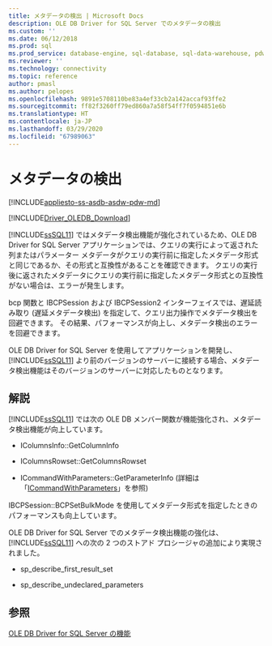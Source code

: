 ```yaml
---
title: メタデータの検出 | Microsoft Docs
description: OLE DB Driver for SQL Server でのメタデータの検出
ms.custom: ''
ms.date: 06/12/2018
ms.prod: sql
ms.prod_service: database-engine, sql-database, sql-data-warehouse, pdw
ms.reviewer: ''
ms.technology: connectivity
ms.topic: reference
author: pmasl
ms.author: pelopes
ms.openlocfilehash: 9891e5708110be83a4ef33cb2a142accaf93ffe2
ms.sourcegitcommit: ff82f3260ff79ed860a7a58f54ff7f0594851e6b
ms.translationtype: HT
ms.contentlocale: ja-JP
ms.lasthandoff: 03/29/2020
ms.locfileid: "67989063"
---
```

# <a name="metadata-discovery"></a>メタデータの検出
[!INCLUDE[appliesto-ss-asdb-asdw-pdw-md](../../../includes/appliesto-ss-asdb-asdw-pdw-md.md)]

[!INCLUDE[Driver_OLEDB_Download](../../../includes/driver_oledb_download.md)]

  [!INCLUDE[ssSQL11](../../../includes/sssql11-md.md)] ではメタデータ検出機能が強化されているため、OLE DB Driver for SQL Server アプリケーションでは、クエリの実行によって返された列またはパラメーター メタデータがクエリの実行前に指定したメタデータ形式と同じであるか、その形式と互換性があることを確認できます。 クエリの実行後に返されたメタデータにクエリの実行前に指定したメタデータ形式との互換性がない場合は、エラーが発生します。  
  
 bcp 関数と IBCPSession および IBCPSession2 インターフェイスでは、遅延読み取り (遅延メタデータ検出) を指定して、クエリ出力操作でメタデータ検出を回避できます。 その結果、パフォーマンスが向上し、メタデータ検出のエラーを回避できます。  
  
 OLE DB Driver for SQL Server を使用してアプリケーションを開発し、[!INCLUDE[ssSQL11](../../../includes/sssql11-md.md)] より前のバージョンのサーバーに接続する場合、メタデータ検出機能はそのバージョンのサーバーに対応したものとなります。  
  
## <a name="remarks"></a>解説   
 [!INCLUDE[ssSQL11](../../../includes/sssql11-md.md)] では次の OLE DB メンバー関数が機能強化され、メタデータ検出機能が向上しています。  
  
-   IColumnsInfo::GetColumnInfo  
  
-   IColumnsRowset::GetColumnsRowset  
  
-   ICommandWithParameters::GetParameterInfo (詳細は「[ICommandWithParameters](../../oledb/ole-db-interfaces/icommandwithparameters.md)」を参照)  
  
 IBCPSession::BCPSetBulkMode を使用してメタデータ形式を指定したときのパフォーマンスも向上しています。  
  
 OLE DB Driver for SQL Server でのメタデータ検出機能の強化は、[!INCLUDE[ssSQL11](../../../includes/sssql11-md.md)] への次の 2 つのストアド プロシージャの追加により実現されました。  
  
-   sp_describe_first_result_set  
  
-   sp_describe_undeclared_parameters  
  
## <a name="see-also"></a>参照  
 [OLE DB Driver for SQL Server の機能](../../oledb/features/oledb-driver-for-sql-server-features.md)  
  
  
